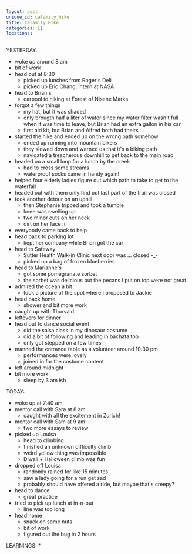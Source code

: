 ```yaml
---
layout: post
unique_id: calamity_hike
title: Calamity Hike
categories: []
locations: 
---
```


YESTERDAY:
* woke up around 8 am
* bit of work
* head out at 8:30
  * picked up lunches from Roger's Deli
  * picked up Eric Chang, intern at NASA
* head to Brian's
  * carpool to hiking at Forest of Nisene Marks
* forgot a few things
  * my hat, but it was shaded
  * only brougth half a liter of water since my water filter wasn't full when it was time to leave, but Brian had an extra gallon in his car
  * first aid kit, but Brian and Alfred both had theirs
* started the hike and ended up on the wrong path somehow
  * ended up running into mountain bikers
  * they slowed down and warned us that it's a biking path
  * navigated a treacherous downhill to get back to the main road
* headed on a small loop for a lunch by the creek
  * had to cross some streams
  * waterproof socks came in handy again!
* helped four elderly ladies figure out which path to take to get to the waterfall
* headed out with them only find out last part of the trail was closed
* took another detour on an uphill
  * then Stephanie tripped and took a tumble
  * knee was swelling up
  * two minor cuts on her neck
  * dirt on her face :(
* everybody came back to help
* head back to parking lot
  * kept her company while Brian got the car
* head to Safeway
  * Sutter Health Walk-in Clinic next door was ... closed -_-
  * picked up a bag of frozen blueberries
* head to Marianne's
  * got some pomegranate sorbet
  * the sorbet was delicious but the pecans I put on top were not great
* admired the ocean a bit
  * took a picture of the spot where I proposed to Jackie
* head back home
  * shower and bit more work
* caught up with Thorvald
* leftovers for dinner
* head out to dance social event
  * did the salsa class in my dinosaur costume
  * did a bit of following and leading in bachata too
  * only got stepped on a few times
* manned the entrance table as a volunteer around 10:30 pm
  * performances were lovely
  * joined in for the costume content
* left around midnight
* bit more work
  * sleep by 3 am ish

TODAY:
* woke up at 7:40 am
* mentor call with Sara at 8 am
  * caught with all the excitement in Zurich!
* mentor call with Sam at 9 am
  * two more essays to review
* picked up Louisa
  * head to climbing
  * finished an unknown difficulty climb
  * weird yellow thing was impossible
  * Diwali + Halloween climb was fun
* dropped off Louisa
  * randomly rained for like 15 minutes
  * saw a lady going for a run get sad
  * probably should have offered a ride, but maybe that's creepy?
* head to dance
  * great practice
* tried to pick up lunch at in-n-out
  * line was too long
* head home
  * snack on some nuts
  * bit of work
  * figured out the bug in 2 hours

LEARNINGS:
* 
